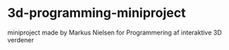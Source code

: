 # 3d-programming-miniproject
miniproject made by Markus Nielsen for Programmering af interaktive 3D verdener
